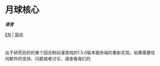 # 月球核心
**_语言_**

[EN](README.md) | [简中](README_zh-CN.md)
#
出于研究目的的某个回合制动漫游戏的1.5.0版本服务端的重新实现。如果需要任何额外的支持、问题或者讨论，请查看我们的